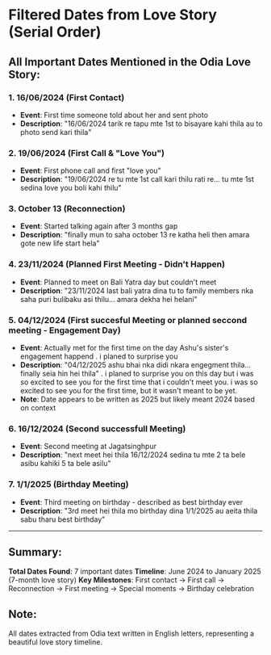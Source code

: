 # Filtered Dates from Love Story (Serial Order)

## All Important Dates Mentioned in the Odia Love Story:

### 1. **16/06/2024** (First Contact)
- **Event**: First time someone told about her and sent photo
- **Description**: "16/06/2024 tarik re tapu mte 1st to bisayare kahi thila au to photo send kari thila"

### 2. **19/06/2024** (First Call & "Love You")
- **Event**: First phone call and first "love you"
- **Description**: "19/06/2024 re tu mte 1st call kari thilu rati re... tu mte 1st sedina love you boli kahi thilu"

### 3. **October 13** (Reconnection)
- **Event**: Started talking again after 3 months gap
- **Description**: "finally mun to saha october 13 re katha heli then amara gote new life start hela"

### 4. **23/11/2024** (Planned First Meeting - Didn't Happen)
- **Event**: Planned to meet on Bali Yatra day but couldn't meet
- **Description**: "23/11/2024 last bali yatra dina tu to family members nka saha puri bulibaku asi thilu... amara dekha hei helani"

### 5. **04/12/2024** (First succesful Meeting or planned seccond meeting - Engagement Day)
- **Event**: Actually met for the first time on the day Ashu's sister's engagement happend . i planed to surprise you 
- **Description**: "04/12/2025 ashu bhai nka didi nkara engegment thila... finally seia hin hei thila" . i planed to surprise you on this day but i was so excited to see you for the first time that i couldn't meet you. i was so excited to see you for the first time, but it wasn't meant to be yet.
- **Note**: Date appears to be written as 2025 but likely meant 2024 based on context

### 6. **16/12/2024** (Second successfull Meeting)
- **Event**: Second meeting at Jagatsinghpur 
- **Description**: "next meet hei thila 16/12/2024 sedina tu mte 2 ta bele asibu kahiki 5 ta bele asilu"

### 7. **1/1/2025** (Birthday Meeting)
- **Event**: Third meeting on birthday - described as best birthday ever
- **Description**: "3rd meet hei thila mo birthday dina 1/1/2025 au aeita thila sabu tharu best birthday"

---

## Summary:
**Total Dates Found**: 7 important dates
**Timeline**: June 2024 to January 2025 (7-month love story)
**Key Milestones**: First contact → First call → Reconnection → First meeting → Special moments → Birthday celebration

## Note:
All dates extracted from Odia text written in English letters, representing a beautiful love story timeline.
